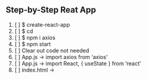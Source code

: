 ## Step-by-Step Reat App

1. [ ] \$ create-react-app <name>
2. [ ] \$ cd <name>
3. [ ] \$ npm i axios
4. [ ] \$ npm start
5. [ ] Clear out code not needed
6. [ ] App.js -> import axios from ‘axios’
7. [ ] App.js -> import React, { useState } from ‘react’
8. [ ] index.html -> <title>Change title</title>

